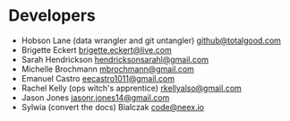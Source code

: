 # Developers

* Hobson Lane (data wrangler and git untangler) <github@totalgood.com>
* Brigette Eckert <brigette.eckert@live.com>
* Sarah Hendrickson <hendricksonsarahl@gmail.com>
* Michelle Brochmann <mbrochmann@gmail.com>
* Emanuel Castro <eecastro1011@gmail.com>
* Rachel Kelly (ops witch's apprentice) <rkellyalso@gmail.com>
* Jason Jones <jasonr.jones14@gmail.com>
* Sylwia (convert the docs) Bialczak <code@neex.io>